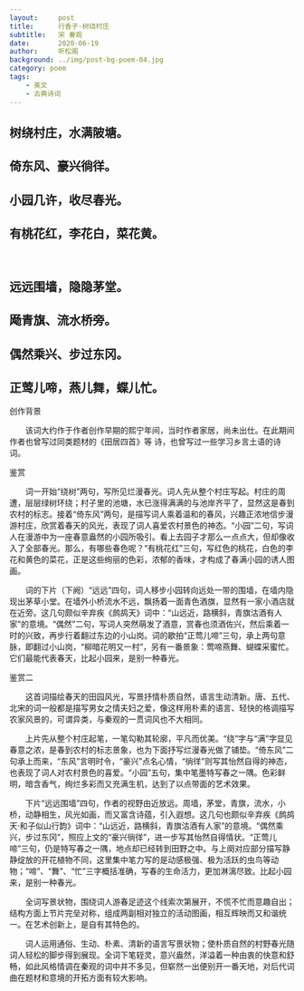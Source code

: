 ```yaml
---
layout:     post
title:      行香子·树绕村庄
subtitle:   宋 秦观
date:       2020-06-19
author:     听松阁
background: ../img/post-bg-poem-04.jpg
category: poem
tags:
    - 美文
    - 古典诗词
---
```


## 树绕村庄，水满陂塘。
## 倚东风、豪兴徜徉。
## 小园几许，收尽春光。
## 有桃花红，李花白，菜花黄。
&nbsp;
## 远远围墙，隐隐茅堂。
## 飏青旗、流水桥旁。
## 偶然乘兴、步过东冈。
## 正莺儿啼，燕儿舞，蝶儿忙。



创作背景

　　该词大约作于作者创作早期的熙宁年间，当时作者家居，尚未出仕。在此期间作者也曾写过同类题材的《田居四首》等 诗，也曾写过一些学习乡言土语的诗词。 





鉴赏

　　词一开始“绕树”两句，写所见烂漫春光。词人先从整个村庄写起。村庄的周遭，层层绿树环绕；村子里的池塘，水已涨得满满的与池岸齐平了，显然这是春到农村的标志。接着“倚东风”两句，是描写词人乘着温和的春风，兴趣正浓地信步漫游村庄，欣赏着春天的风光，表现了词人喜爱农村景色的神态。“小园”二句，写词人在漫游中为一座春意盎然的小园所吸引。看上去园子才那么一点点大，但却像收入了全部春光。那么，有哪些春色呢？“有桃花红”三句，写红色的桃花，白色的李花和黄色的菜花，正是这些绚丽的色彩，浓郁的香味，才构成了春满小园的诱人图画。

　　词的下片（下阙）“远远”四句，词人移步小园转向远处一带的围墙，在墙内隐现出茅草小堂。在墙外小桥流水不远，飘扬着一面青色酒旗，显然有一家小酒店就在近旁。这几句颇似辛弃疾《鹧鸪天》词中：“山远近，路横斜，青旗沽酒有人家”的意境。“偶然”二句，写词人突然萌发了酒意，赏春也须酒佐兴，然后乘着一时的兴致，再步行着翻过东边的小山岗。词的歇拍“正莺儿啼”三句，承上两句意脉，即翻过小山岗，“柳暗花明又一村”，另有一番景象：莺啼燕舞、蝴蝶采蜜忙。它们最能代表春天，比起小园来，是别一种春光。





鉴赏二

　　这首词描绘春天的田园风光，写景抒情朴质自然，语言生动清新。唐、五代、北宋的词一般都是描写男女之情夫妇之爱，像这样用朴素的语言、轻快的格调描写农家风景的，可谓异类，与秦观的一贯词风也不大相同。

　　上片先从整个村庄起笔，一笔勾勒其轮廓，平凡而优美。“绕”字与“满”字显见春意之浓，是春到农村的标志景象，也为下面抒写烂漫春光做了铺垫。“倚东风”二句承上而来，“东风”言明时令，“豪兴”点名心情，“徜徉”则写其怡然自得的神态，也表现了词人对农村景色的喜爱。“小园”五句，集中笔墨特写春之一隅。色彩鲜明，暗含香气，绚烂多彩而又充满生机，达到了以点带面的艺术效果。

　　下片“远远围墙”四句，作者的视野由近放远。周墙，茅堂，青旗，流水，小桥，动静相生，风光如画，而又富含诗蕴，引入遐想。这几句也颇似辛弃疾《鹧鸪天·和子似山行韵》词中：“山远近，路横斜，青旗沽酒有人家”的意境。“偶然乘兴，步过东冈”，照应上文的“豪兴徜徉”，进一步写其怡然自得情状。“正莺儿啼”三句，仍是特写春之一隅，地点却已经转到田野之中。与上阕对应部分描写静静绽放的开花植物不同，这里集中笔力写的是动感极强、极为活跃的虫鸟等动物；“啼”、“舞”、“忙”三字概括准确，写春的生命活力，更加淋漓尽致。比起小园来，是别一种春光。

　　全词写景状物，围绕词人游春足迹这个线索次第展开，不慌不忙而意趣自出；结构方面上节片完垒对称，组成两副相对独立的活动图画，相互辉映而又和谐统一。在艺术创新上，是自有其特色的。

　　词人运用通俗、生动、朴素、清新的语言写景状物；使朴质自然的村野春光随词人轻松的脚步得到展现。全词下笔轾灵，意兴盎然，洋溢着一种由衷的快意和舒畅，如此风格情调在秦观的词中并不多见，但崭然一出便别开一番天地，对后代词曲在题材和意境的开拓方面有较大影响。

